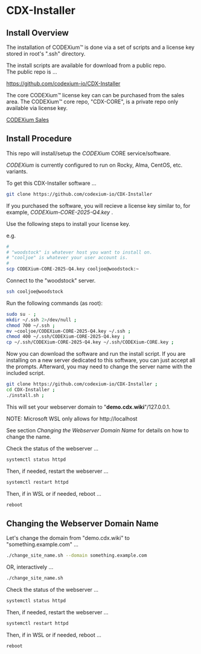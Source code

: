 CDX-Installer
=============

Install Overview
----------------

The installation of CODEXium™ is done via a set of scripts and 
a license key stored in root's ".ssh" directory.

The install scripts are available for download from a public repo.  
The public repo is ...  

<https://github.com/codexium-io/CDX-Installer>

The core CODEXium™ license key can can be purchased from the sales area.
The CODEXium™ core repo, "CDX-CORE", is a private repo only available via license key.


[CODEXium Sales](https://codexium.io/sales.html)




Install Procedure
-----------------

This repo will install/setup the _CODEXium_ CORE service/software.

_CODEXium_ is currently configured to run on Rocky, Alma, CentOS, etc. variants.

To get this CDX-Installer software ...

```bash
git clone https://github.com/codexium-io/CDX-Installer
```

If you purchased the software, you will recieve a license key similar to, for example,
_CODEXium-CORE-2025-Q4.key_ .

Use the following steps to install your license key.

e.g.
```bash
#
# "woodstock" is whatever host you want to install on.
# "cooljoe" is whatever your user account is.
#
scp CODEXium-CORE-2025-Q4.key cooljoe@woodstock:~ 
```

Connect to the "woodstock" server.

```bash
ssh cooljoe@woodstock
```

Run the following commands (as root):

```bash
sudo su - ; 
mkdir ~/.ssh 2>/dev/null ;
chmod 700 ~/.ssh ;
mv ~cooljoe/CODEXium-CORE-2025-Q4.key ~/.ssh ;
chmod 400 ~/.ssh/CODEXium-CORE-2025-Q4.key ;
cp ~/.ssh/CODEXium-CORE-2025-Q4.key ~/.ssh/CODEXium-CORE.key ;
```

Now you can download the software and run the install script.
If you are installing on a new server dedicated to this software,
you can just accept all the prompts.
Afterward, you may need to change the server name with the included script.

```bash
git clone https://github.com/codexium-io/CDX-Installer ;
cd CDX-Installer ;
./install.sh ;
```

This will set your webserver domain to "**demo.cdx.wiki**"/127.0.0.1.  

NOTE: Microsoft WSL only allows for http://localhost

See section _Changing the Webserver Domain Name_ for details on how
to change the name.

Check the status of the webserver ...

```bash
systemctl status httpd
```

Then, if needed, restart the webserver ...

```bash
systemctl restart httpd
```

Then, if in WSL or if needed, reboot ...

```bash
reboot
```




Changing the Webserver Domain Name
----------------------------------

Let's change the domain from "demo.cdx.wiki" to "something.example.com" ...

```bash
./change_site_name.sh --domain something.example.com
```

OR, interactively ...

```bash
./change_site_name.sh
```

Check the status of the webserver ...

```bash
systemctl status httpd
```

Then, if needed, restart the webserver ...

```bash
systemctl restart httpd
```

Then, if in WSL or if needed, reboot ...

```bash
reboot
```



